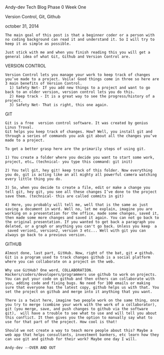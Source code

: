 Andy-dev Tech Blog Phase 0 Week One

Version Control, Git, Github

october 31, 2014


    The main goal of this post is that a beginner coder or a person with no coding background can read it and understand it. So I will try to keep it as simple as possible.

    Just stick with me and when you finish reading this you will get a general idea of what Git, Github and Version Control are. 

  VERSION CONTROL

    Version Control lets you manage your work to keep track of changes you’ve made to a project. Voila! Good things come in three so here are 3 main benefits of Version Control.
      1) Safety Net- If you add new things to a project and want to go back to an older version, version control lets you do this.
      2) Keep track - It is a great way to see the progress/history of a project. 
      3) Safety Net- That is right, this one again.

  GIT

    Git is a free  version control software. It was created by genius Linus Troval.
    Git helps you keep track of changes. How? Well, you install git and through a series of commands you ask git about all the changes you’ve made to a project. 

    To get a better grasp here are the primarily steps of using git.

    1) You create a folder where you decide you want to start some work, project, etc… (technical- you type this command: git init)

    2) You tell git, hey git! keep track of this folder. Now everything you do, git is acting like an all mighty all powerful camera watching every little thing you do. 

    3) So, when you decide to create a file, edit or make a change you tell git, hey git, you see all these changes I’ve done to the project save them. (technical- this are called commits in git)

    4) Here, you probably will tell me, well that is the same as just saving a document in word. Well no, let me explain, imagine you are working on a presentation for the office, made some changes, saved it, then made some more changes and saved it again. You can not go back to the original presentation. If you wanted to get back a paragraph you deleted, or a graph or anything you can't go back. Unless you keep  a  saved verion1, version2, version 3 etc... Well with git you can always go back to a previous version. 


  GITHUB

    Almost done, last part, GitHub. Now, right of the bat, git ≠ github. Git is a program used to track changes github is a social platform where you can collaborate on a project on the web.

    Why use GitHub? One word, COLLABORATION. Hackers/coders/devolopers/programmers use github to work on projects. You can put your code on github and then others can collaborate with you, adding code and fixing bugs. No need for 100 emails or making sure that everyone has the latest copy, github helps us with that. You set the project on github and merge into it anything that you want.

    There is a twist here, imagine two people work on the same thing, once you try to merge (combine your work with the work of a collaborator), git (you merge, save, and push changes to github via the software git),  will have a trouble to see what to use and will tell you about this conflict. It then gives you the option to manually say what to use for that part of the project. How cool is that!

    Should we not create a way to teach more people about this? Maybe a web app that helps consultants, investment bankers, etc learn how they can use git and github for their work? Maybe one day I will. 

    Andy-dev --OVER AND OUT
